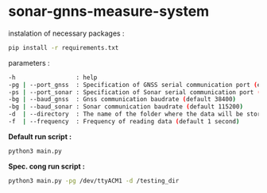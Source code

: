 # sonar-gnns-measure-system

instalation of necessary packages :

```bash
pip install -r requirements.txt
```

parameters :

```bash
-h                 : help
-pg | --port_gnss  : Specification of GNSS serial communication port (eg. /dev/ttyACM0)
-ps | --port_sonar : Specification of Sonar serial communication port (eg. /dev/ttyUSB0)
-bg | --baud_gnss  : Gnss communication baudrate (default 38400)
-bg | --baud_sonar : Sonar communication baudrate (default 115200)
-d  | --directory  : The name of the folder where the data will be stored (default "measure_folder")
-f  | --frequency  : Frequency of reading data (default 1 second)
```

**Default run script :**

```bash
python3 main.py
```

**Spec. cong run script :**

```bash
python3 main.py -pg /dev/ttyACM1 -d /testing_dir
```
